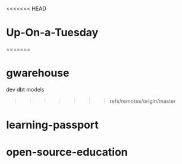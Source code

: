 <<<<<<< HEAD
# Up-On-a-Tuesday
=======
# gwarehouse
dev dbt models
>>>>>>> refs/remotes/origin/master
# learning-passport
# open-source-education
